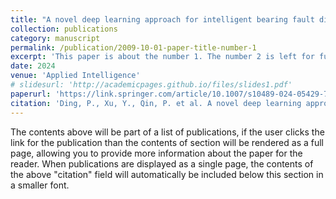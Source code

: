 ```yaml
---
title: "A novel deep learning approach for intelligent bearing fault diagnosis under extremely small samples"
collection: publications
category: manuscript
permalink: /publication/2009-10-01-paper-title-number-1
excerpt: 'This paper is about the number 1. The number 2 is left for future work.'
date: 2024
venue: 'Applied Intelligence'
# slidesurl: 'http://academicpages.github.io/files/slides1.pdf'
paperurl: 'https://link.springer.com/article/10.1007/s10489-024-05429-7'
citation: 'Ding, P., Xu, Y., Qin, P. et al. A novel deep learning approach for intelligent bearing fault diagnosis under extremely small samples. Appl Intell 54, 5306–5316 (2024). https://doi.org/10.1007/s10489-024-05429-7'
---
```


The contents above will be part of a list of publications, if the user clicks the link for the publication than the contents of section will be rendered as a full page, allowing you to provide more information about the paper for the reader. When publications are displayed as a single page, the contents of the above "citation" field will automatically be included below this section in a smaller font.
